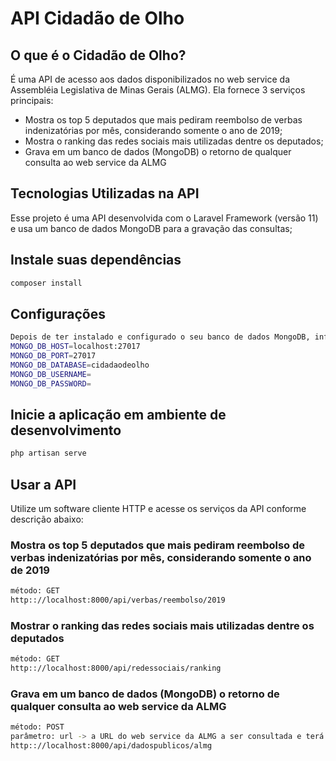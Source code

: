 # API Cidadão de Olho

## O que é o Cidadão de Olho?
É uma API de acesso aos dados disponibilizados no web service da Assembléia Legislativa de Minas Gerais (ALMG). Ela fornece 3 serviços principais:
-  Mostra os top 5 deputados que mais pediram reembolso de verbas indenizatórias por mês, considerando somente o ano de 2019;
-  Mostra o ranking das redes sociais mais utilizadas dentre os deputados;
-  Grava em um banco de dados (MongoDB) o retorno de qualquer consulta ao web service da ALMG

## Tecnologias Utilizadas na API
Esse projeto é uma API desenvolvida com o Laravel Framework (versão 11) e usa um banco de dados MongoDB para a gravação das consultas;

## Instale suas dependências
```bash
composer install
```

## Configurações
```bash
Depois de ter instalado e configurado o seu banco de dados MongoDB, informe os dados de conexão no .env:
MONGO_DB_HOST=localhost:27017
MONGO_DB_PORT=27017
MONGO_DB_DATABASE=cidadaodeolho
MONGO_DB_USERNAME=
MONGO_DB_PASSWORD=
```

## Inicie a aplicação em ambiente de desenvolvimento
```bash
php artisan serve
```

## Usar a API
Utilize um software cliente HTTP e acesse os serviços da API conforme descrição abaixo:

### Mostra os top 5 deputados que mais pediram reembolso de verbas indenizatórias por mês, considerando somente o ano de 2019
```bash
método: GET
http:://localhost:8000/api/verbas/reembolso/2019
```

### Mostrar o ranking das redes sociais mais utilizadas dentre os deputados
```bash
método: GET
http:://localhost:8000/api/redessociais/ranking
```

### Grava em um banco de dados (MongoDB) o retorno de qualquer consulta ao web service da ALMG
```bash
método: POST
parâmetro: url -> a URL do web service da ALMG a ser consultada e terá o seu retorno gravado em banco de dados
http:://localhost:8000/api/dadospublicos/almg
```

